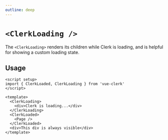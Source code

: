 ```yaml
---
outline: deep
---
```


# `<ClerkLoading />`

The `<ClerkLoading>` renders its children while Clerk is loading, and is helpful for showing a custom loading state.

## Usage

```vue
<script setup>
import { ClerkLoaded, ClerkLoading } from 'vue-clerk'
</script>

<template>
  <ClerkLoading>
    <div>Clerk is loading...</div>
  </ClerkLoading>
  <ClerkLoaded>
    <Page />
  </ClerkLoaded>
  <div>This div is always visible</div>
</template>
```
